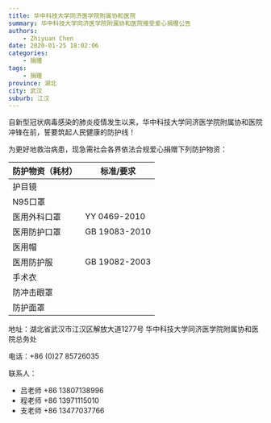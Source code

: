 ```yaml
---
title: 华中科技大学同济医学院附属协和医院
summary: 华中科技大学同济医学院附属协和医院接受爱心捐赠公告
authors: 
    - Zhiyuan Chen
date: 2020-01-25 18:02:06
categories: 
    - 捐赠
tags: 
    - 捐赠
province: 湖北
city: 武汉
suburb: 江汉
---
```


自新型冠状病毒感染的肺炎疫情发生以来，华中科技大学同济医学院附属协和医院冲锋在前，誓要筑起人民健康的防护线！

为更好地救治病患，现急需社会各界依法合规爱心捐赠下列防护物资：

|  防护物资（耗材）  |  标准/要求  |
|------------------|-----------|
|  护目镜  |  
|  N95口罩  |  
|  医用外科口罩  |  YY 0469-2010
|  医用防护口罩  |  GB 19083-2010
|  医用帽  |  
|  医用防护服  |  GB 19082-2003
|  手术衣  |  
|  防冲击眼罩  |  
|  防护面罩  |  

地址：湖北省武汉市江汉区解放大道1277号 华中科技大学同济医学院附属协和医院总务处

电话：+86 (0)27 85726035

联系人：

+ 吕老师 +86 13807138996
+ 程老师 +86 13971115010
+ 支老师 +86 13477037766
